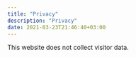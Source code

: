 ```yaml
---
title: "Privacy"
description: "Privacy"
date: 2021-03-23T21:46:40+03:00
---
```


This website does not collect visitor data.